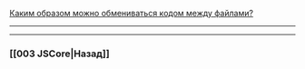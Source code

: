[Каким образом можно обмениваться кодом между файлами?](https://youtu.be/3NGkctg4lsE?t=744)



___

___

### [[003 JSCore|Назад]]